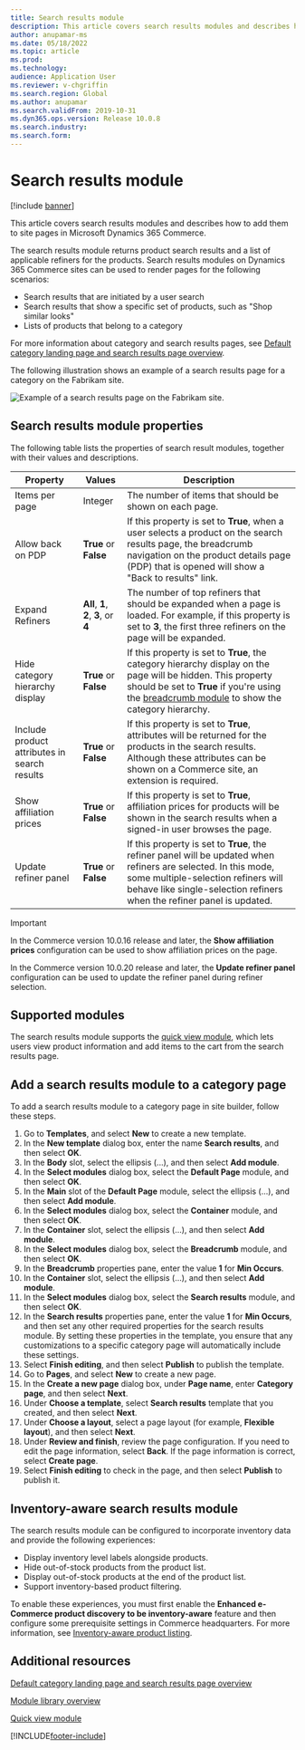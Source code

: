 ```yaml
---
title: Search results module
description: This article covers search results modules and describes how to add them to site pages in Microsoft Dynamics 365 Commerce.
author: anupamar-ms
ms.date: 05/18/2022
ms.topic: article
ms.prod: 
ms.technology: 
audience: Application User
ms.reviewer: v-chgriffin
ms.search.region: Global
ms.author: anupamar
ms.search.validFrom: 2019-10-31
ms.dyn365.ops.version: Release 10.0.8
ms.search.industry: 
ms.search.form: 
---
```


# Search results module

[!include [banner](includes/banner.md)]

This article covers search results modules and describes how to add them to site pages in Microsoft Dynamics 365 Commerce.

The search results module returns product search results and a list of applicable refiners for the products. Search results modules on Dynamics 365 Commerce sites can be used to render pages for the following scenarios:

- Search results that are initiated by a user search
- Search results that show a specific set of products, such as "Shop similar looks"
- Lists of products that belong to a category

For more information about category and search results pages, see [Default category landing page and search results page overview](category-search-page-overview.md).

The following illustration shows an example of a search results page for a category on the Fabrikam site.

![Example of a search results page on the Fabrikam site.](./media/SimpleCategoryLandingDressCategory.png)

## Search results module properties

The following table lists the properties of search result modules, together with their values and descriptions.

| Property | Values | Description |
|----------|--------|-------------|
| Items per page | Integer | The number of items that should be shown on each page. |
| Allow back on PDP | **True** or **False** | If this property is set to **True**, when a user selects a product on the search results page, the breadcrumb navigation on the product details page (PDP) that is opened will show a "Back to results" link. |
| Expand Refiners | **All**, **1**, **2**, **3**, or **4** | The number of top refiners that should be expanded when a page is loaded. For example, if this property is set to **3**, the first three refiners on the page will be expanded. |
| Hide category hierarchy display | **True** or **False** | If this property is set to **True**, the category hierarchy display on the page will be hidden. This property should be set to **True** if you're using the [breadcrumb module](add-breadcrumb.md) to show the category hierarchy.|
| Include product attributes in search results | **True** or **False** | If this property is set to **True**, attributes will be returned for the products in the search results. Although these attributes can be shown on a Commerce site, an extension is required.|
| Show affiliation prices | **True** or **False** | If this property is set to **True**, affiliation prices for products will be shown in the search results when a signed-in user browses the page. |
| Update refiner panel | **True** or **False** | If this property is set to **True**, the refiner panel will be updated when refiners are selected. In this mode, some multiple-selection refiners will behave like single-selection refiners when the refiner panel is updated. |

> [!IMPORTANT]
> In the Commerce version 10.0.16 release and later, the **Show affiliation prices** configuration can be used to show affiliation prices on the page.
>
> In the Commerce version 10.0.20 release and later, the **Update refiner panel** configuration can be used to update the refiner panel during refiner selection.

## Supported modules

The search results module supports the [quick view module](quick-view-module.md), which lets users view product information and add items to the cart from the search results page.

## Add a search results module to a category page

To add a search results module to a category page in site builder, follow these steps.

1. Go to **Templates**, and select **New** to create a new template.
1. In the **New template** dialog box, enter the name **Search results**, and then select **OK**.
1. In the **Body** slot, select the ellipsis (...), and then select **Add module**.
1. In the **Select modules** dialog box, select the **Default Page** module, and then select **OK**.
1. In the **Main** slot of the **Default Page** module, select the ellipsis (...), and then select **Add module**.
1. In the **Select modules** dialog box, select the **Container** module, and then select **OK**.
1. In the **Container** slot, select the ellipsis (...), and then select **Add module**.
1. In the **Select modules** dialog box, select the **Breadcrumb** module, and then select **OK**.
1. In the **Breadcrumb** properties pane, enter the value **1** for **Min Occurs**.
1. In the **Container** slot, select the ellipsis (...), and then select **Add module**.
1. In the **Select modules** dialog box, select the **Search results** module, and then select **OK**.
1. In the **Search results** properties pane, enter the value **1** for **Min Occurs**, and then set any other required properties for the search results module. By setting these properties in the template, you ensure that any customizations to a specific category page will automatically include these settings.
1. Select **Finish editing**, and then select **Publish** to publish the template.
1. Go to **Pages**, and select **New** to create a new page.
1. In the **Create a new page** dialog box, under **Page name**, enter **Category page**, and then select **Next**.
1. Under **Choose a template**, select **Search results** template that you created, and then select **Next**.
1. Under **Choose a layout**, select a page layout (for example, **Flexible layout**), and then select **Next**.
1. Under **Review and finish**, review the page configuration. If you need to edit the page information, select **Back**. If the page information is correct, select **Create page**.
1. Select **Finish editing** to check in the page, and then select **Publish** to publish it.

## Inventory-aware search results module

The search results module can be configured to incorporate inventory data and provide the following experiences:

- Display inventory level labels alongside products.
- Hide out-of-stock products from the product list.
- Display out-of-stock products at the end of the product list.
- Support inventory-based product filtering.

To enable these experiences, you must first enable the **Enhanced e-Commerce product discovery to be inventory-aware** feature and then configure some prerequisite settings in Commerce headquarters. For more information, see [Inventory-aware product listing](inventory-aware-product-listing).

## Additional resources

[Default category landing page and search results page overview](category-search-page-overview.md)

[Module library overview](starter-kit-overview.md)

[Quick view module](quick-view-module.md)


[!INCLUDE[footer-include](../includes/footer-banner.md)]
